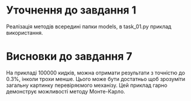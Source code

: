 # Уточнення до завдання 1

Реалізація методів всередині папки models, в task_01.py приклад використання.

# Висновки до завдання 7

На прикладі 100000 кидків, можна отримати результати з точністю до 0.3%, інколи трохи менше. Цього може бути достатньо щоб зрозуміти загальну картинку перевіряємого механізу. Цей приклад гарно демонструє можливості методу Монте-Карло. 